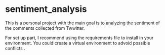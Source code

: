 # sentiment_analysis

This is a personal project with the main goal is to analyzing the sentiment of the comments collected from Twwitter. 

For set up part, I recommend using the requirements file to install in your environment. You could create a virtual environment to advoid possible conflicts . 
